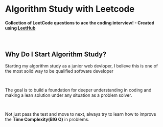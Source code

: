 # Algorithm Study with Leetcode
#### Collection of LeetCode questions to ace the coding interview! - Created using [LeetHub](https://github.com/QasimWani/LeetHub)
<br>
<div>
<h2>Why Do I Start Algorithm Study?</h2>

<p>Starting my algorithm study as a junior web devloper, I believe this is one of the most solid way to be qualified software developer</p></br>
<p>The goal is to build a foundation for deeper understanding in coding and making a lean solution under any situation as a problem solver.</p></br>
<p>Not just pass the test and move to next, always try to learn how to improve the <strong>Time Complexity(BIG O)</strong> in problems.</p>
</div>
